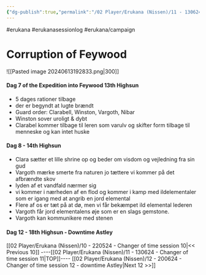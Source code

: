 ```yaml
---
{"dg-publish":true,"permalink":"/02 Player/Erukana (Nissen)/11 - 130624 - Changer of time session 11/","tags":["erukana","erukanasessionlog","erukana/campaign"]}
---
```



#erukana #erukanasessionlog #erukana/campaign 

# Corruption of Feywood
![[Pasted image 20240613192833.png\|300]]

#### Dag 7 of the Expedition into Feywood 13th Highsun
- 5 dages rationer tilbage 
- der er begyndt at lugte brændt
- Guard order: Clarabell, Winston, Vargoth, Nibar 
- Winston sover uroligt & dybt 
- Clarabel kommer tilbage til leren som varulv og skifter form tilbage til menneske og kan intet huske
#### Dag 8 - 14th Highsun
- Clara sætter et lille shrine op og beder om visdom og vejledning fra sin gud 
- Vargoth mærke smerte fra naturen jo tættere vi kommer på det afbrændte skov
- lyden af et vandfald nærmer sig 
- vi kommer i nærheden af en flod og kommer i kamp med ildelementaler som er igang med at angrib en jord elemental 
- Flere af os er tæt på at dø, men vi får bekæmpet ild elemental lederen 
- Vargoth får jord elementalens øje som er en slags gemstone.
- Vargoth kan kommunikere med stenen 

#### Dag 12 - 18th Highsun - Downtime Astley

[[02 Player/Erukana (Nissen)/10 - 220524 - Changer of time session 10\|<< Previous 10]] ----[[02 Player/Erukana (Nissen)/11 - 130624 - Changer of time session 11\|TOP]]---- [[02 Player/Erukana (Nissen)/12 - 200624 - Changer of time session 12 - downtime Astley\|Next 12 >>]]